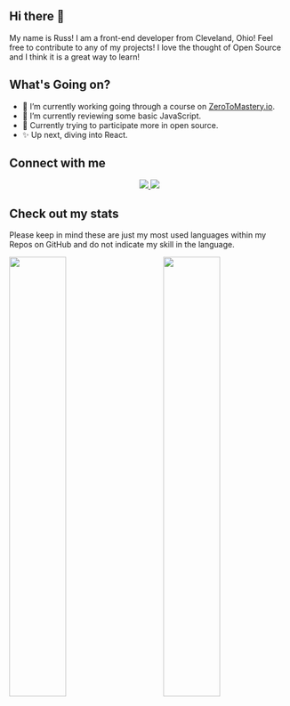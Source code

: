 ## Hi there 👋
My name is Russ! I am a front-end developer from Cleveland, Ohio!
Feel free to contribute to any of my projects! I love the thought of Open Source and I think it is a great way to learn!

## What's Going on?
- 🔭 I’m currently working going through a course on [ZeroToMastery.io](https://zerotomastery.io).
- 🌱 I’m currently reviewing some basic JavaScript.
- 📖 Currently trying to participate more in open source.
- ✨ Up next, diving into React.

## Connect with me
<p align='center'>
  <a href="http://twitter.com/russp999">
    <img src="https://img.shields.io/static/v1?label=Twitter&message=russp999&color=blue&style=for-the-badge&logo=twitter&logoColor=white" />
  </a>
  <a href="https://www.linkedin.com/in/russ-perry-22b638a8/">
    <img src="https://img.shields.io/static/v1?label=LinkedIn&message=Russ%20Perry&color=0072b1&style=for-the-badge&logo=linkedin&logoColor=white" />
  </a>
</p>

## Check out my stats
<p>Please keep in mind these are just my most used languages within my Repos on GitHub and do not indicate my skill in the language.</p>
<!-- <p align='center'><img src='https://komarev.com/ghpvc/?username=rperry99' /></p> -->
<a href='https://github.com/rperry99'>
  <img align='left' width='45%' src='https://github-readme-stats.vercel.app/api/top-langs/?username=rperry99&theme=merko&layout=compact&hide=python,powershell'>
</a>
<a href='https://github.com/rperry99'>
  <img align='right' width='45%' src='https://github-readme-stats.vercel.app/api?username=rperry99&theme=merko&hide=contribs&show_icons=true'>
</a>

<!--
**rperry99/rperry99** is a ✨ _special_ ✨ repository because its `README.md` (this file) appears on your GitHub profile.

Here are some ideas to get you started:



- 👯 I’m looking to collaborate on ...
- 🤔 I’m looking for help with ...
- 💬 Ask me about ...
- 📫 How to reach me: ...
- 😄 Pronouns: ...
- ⚡ Fun fact: ...
-->
